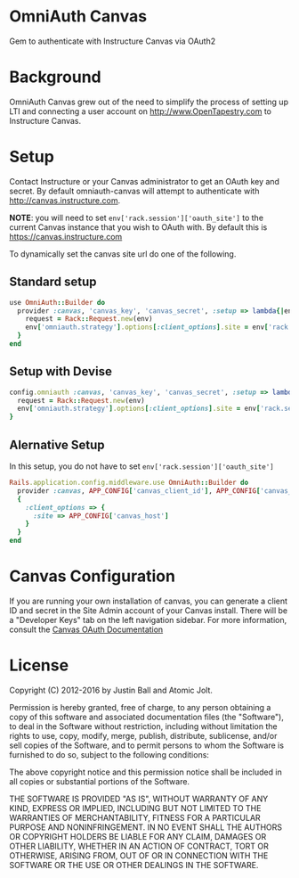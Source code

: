 # OmniAuth Canvas
Gem to authenticate with Instructure Canvas via OAuth2

# Background
OmniAuth Canvas grew out of the need to simplify the process of setting up LTI and connecting a user account on
http://www.OpenTapestry.com to Instructure Canvas.

# Setup
Contact Instructure or your Canvas administrator to get an OAuth key and secret. By default omniauth-canvas will attempt to
authenticate with http://canvas.instructure.com. 

**NOTE**: you will need to set `env['rack.session']['oauth_site']` to the current Canvas instance that you wish to OAuth with. By default this is https://canvas.instructure.com

To dynamically set the canvas site url do one of the following.

## Standard setup

```ruby
use OmniAuth::Builder do
  provider :canvas, 'canvas_key', 'canvas_secret', :setup => lambda{|env|
    request = Rack::Request.new(env)
    env['omniauth.strategy'].options[:client_options].site = env['rack.session']['oauth_site']
  }
end
```

## Setup with Devise

```ruby
config.omniauth :canvas, 'canvas_key', 'canvas_secret', :setup => lambda{|env|
  request = Rack::Request.new(env)
  env['omniauth.strategy'].options[:client_options].site = env['rack.session']['oauth_site']
}
```

## Alernative Setup

In this setup, you do not have to set `env['rack.session']['oauth_site']`

```ruby
Rails.application.config.middleware.use OmniAuth::Builder do
  provider :canvas, APP_CONFIG['canvas_client_id'], APP_CONFIG['canvas_client_secret'],
  {
    :client_options => {
      :site => APP_CONFIG['canvas_host']
    }
  }
end
```
  

# Canvas Configuration

If you are running your own installation of canvas, you can generate a client ID
and secret in the Site Admin account of your Canvas install. There will be a
"Developer Keys" tab on the left navigation sidebar. For more information,
consult the [Canvas OAuth Documentation](https://canvas.instructure.com/doc/api/file.oauth.html)


# License

Copyright (C) 2012-2016 by Justin Ball and Atomic Jolt.

Permission is hereby granted, free of charge, to any person obtaining a copy
of this software and associated documentation files (the "Software"), to deal
in the Software without restriction, including without limitation the rights
to use, copy, modify, merge, publish, distribute, sublicense, and/or sell
copies of the Software, and to permit persons to whom the Software is
furnished to do so, subject to the following conditions:

The above copyright notice and this permission notice shall be included in
all copies or substantial portions of the Software.

THE SOFTWARE IS PROVIDED "AS IS", WITHOUT WARRANTY OF ANY KIND, EXPRESS OR
IMPLIED, INCLUDING BUT NOT LIMITED TO THE WARRANTIES OF MERCHANTABILITY,
FITNESS FOR A PARTICULAR PURPOSE AND NONINFRINGEMENT. IN NO EVENT SHALL THE
AUTHORS OR COPYRIGHT HOLDERS BE LIABLE FOR ANY CLAIM, DAMAGES OR OTHER
LIABILITY, WHETHER IN AN ACTION OF CONTRACT, TORT OR OTHERWISE, ARISING FROM,
OUT OF OR IN CONNECTION WITH THE SOFTWARE OR THE USE OR OTHER DEALINGS IN
THE SOFTWARE.

